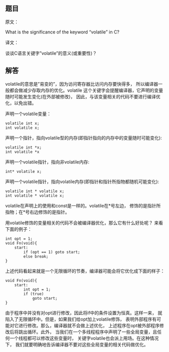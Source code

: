 ## 题目

原文：

What is the significance of the keyword “volatile” in C?

译文：

谈谈C语言关键字”volatile”的意义(或重要性)？

## 解答

volatile的意思是”易变的”，因为访问寄存器比访问内存要快得多， 所以编译器一般都会做减少存取内存的优化。volatile 这个关键字会提醒编译器，它声明的变量随时可能发生变化(在外部被修改)， 因此，与该变量相关的代码不要进行编译优化，以免出错。

声明一个volatile变量：

```
volatile int x;
int volatile x;

```

声明一个指针，指向volatile型的内存(即指针指向的内存中的变量随时可能变化):

```
volatile int *x;
int volatile *x

```

声明一个volatile指针，指向非volatile内存:

```
int* volatile x;

```

声明一个volatile指针，指向volatile内存(即指针和指针所指物都随机可能变化):

```
volatile int * volatile x;
int volatile * volatile x;

```

volatile在声明上的使用和const是一样的。volatile在\*号左边， 修饰的是指针所指物；在\*号右边修饰的是指针。

用volatile修饰的变量相关的代码不会被编译器优化，那么它有什么好处呢？ 来看下面的例子：

```
int opt = 1;
void Fn(void){
	start:
		if (opt == 1) goto start;
		else break;
}

```

上述代码看起来就是一个无限循环的节奏，编译器可能会将它优化成下面的样子：

```
void Fn(void){
	start:
		int opt = 1;
		if (true)
			goto start;
}

```

由于程序中并没有对opt进行修改，因此将if中的条件设置为恒真。这样一来， 就陷入了无限循环中。但是，如果我们给opt加上volatile修饰， 表明外部程序有可能对它进行修改。那么，编译器就不会做上述优化， 上述程序在opt被外部程序修改后将跳出循环。此外， 当我们在一个多线程程序中声明了一些全局变量，且任何一个线程都可以修改这些变量时， 关键字volatile也会派上用场。在这种情况下， 我们就要明确地告诉编译器不要对这些全局变量的相关代码做优化。